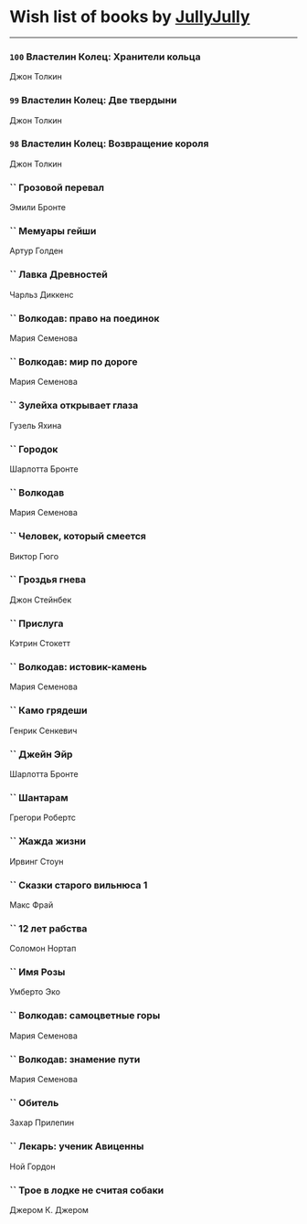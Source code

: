 # Wish list of books by [JullyJully](https://plus.google.com/u/0/117443283415472077372/)
---

### `100` Властелин Колец: Хранители кольца
Джон Толкин

### `99` Властелин Колец: Две твердыни
Джон Толкин

### `98` Властелин Колец: Возвращение короля
Джон Толкин

### `` Грозовой перевал
Эмили Бронте

### `` Мемуары гейши
Артур Голден

### `` Лавка Древностей
Чарльз Диккенс

### `` Волкодав: право на поединок
Мария Семенова

### `` Волкодав: мир по дороге
Мария Семенова

### `` Зулейха открывает глаза
Гузель Яхина

### `` Городок
Шарлотта Бронте

### `` Волкодав
Мария Семенова

### `` Человек, который смеется
Виктор Гюго

### `` Гроздья гнева
Джон Стейнбек

### `` Прислуга
Кэтрин Стокетт

### `` Волкодав: истовик-камень
Мария Семенова

### `` Камо грядеши
Генрик Сенкевич

### `` Джейн Эйр
Шарлотта Бронте

### `` Шантарам
Грегори Робертс

### `` Жажда жизни
Ирвинг Стоун

### `` Сказки старого вильнюса 1
Макс Фрай

### `` 12 лет рабства
Соломон Нортап

### `` Имя Розы
Умберто Эко

### `` Волкодав: самоцветные горы
Мария Семенова

### `` Волкодав: знамение пути
Мария Семенова

### `` Обитель
Захар Прилепин

### `` Лекарь: ученик Авиценны
Ной Гордон

### `` Трое в лодке не считая собаки
Джером К. Джером

